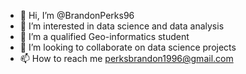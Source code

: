 - 👋 Hi, I’m @BrandonPerks96
- 👀 I’m interested in data science and data analysis
- 🌱 I’m a qualified Geo-informatics student
- 💞️ I’m looking to collaborate on data science projects
- 📫 How to reach me perksbrandon1996@gmail.com

<!---
BrandonPerks96/BrandonPerks96 is a ✨ special ✨ repository because its `README.md` (this file) appears on your GitHub profile.
You can click the Preview link to take a look at your changes.
--->
